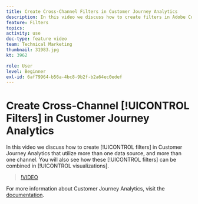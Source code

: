 ```yaml
---
title: Create Cross-Channel Filters in Customer Journey Analytics
description: In this video we discuss how to create filters in Adobe Customer Journey Analytics that utilize more than one data source, and more than one channel. You will also see how these filters can be combined in visualizations.
feature: Filters
topics: 
activity: use
doc-type: feature video
team: Technical Marketing
thumbnail: 31983.jpg
kt: 3962

role: User
level: Beginner
exl-id: 6af79964-b56a-4bc8-9b2f-b2a64ec0edef
---
```

# Create Cross-Channel [!UICONTROL Filters] in Customer Journey Analytics

In this video we discuss how to create [!UICONTROL filters] in Customer Journey Analytics that utilize more than one data source, and more than one channel. You will also see how these [!UICONTROL filters] can be combined in [!UICONTROL visualizations].

>[!VIDEO](https://video.tv.adobe.com/v/31983/?quality=12&learn=on)

For more information about Customer Journey Analytics, visit the [documentation](https://experienceleague.adobe.com/docs/analytics-platform/using/cja-landing.html).
